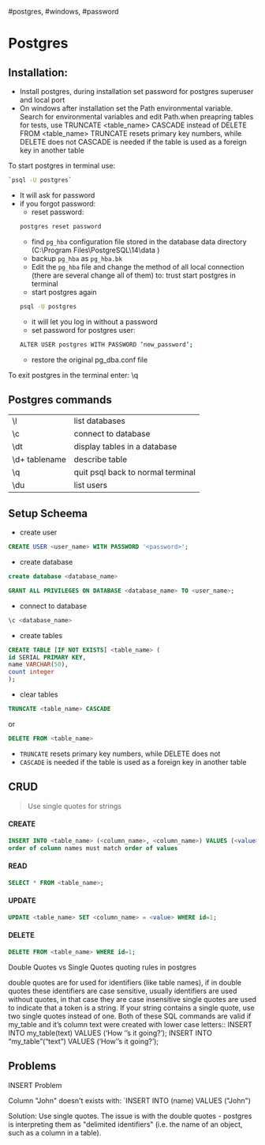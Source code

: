 #postgres, #windows, #password

# Postgres

## Installation:
- Install postgres, during installation set password for postgres superuser and local port
- On windows after installation set the Path environmental variable. Search for environmental variables and edit Path.when preapring tables for tests,
use
TRUNCATE <table_name> CASCADE
instead of
DELETE FROM <table_name>
TRUNCATE resets primary key numbers, while DELETE does not
CASCADE is needed if the table is used as a foreign key in another table



To start postgres in terminal use: 
```bash
`psql -U postgres`
```
- It will ask for password
- if you forgot password: 
    - reset password:
    ```bash
    postgres reset password
    ```
    - find `pg_hba` configuration file stored in the database data directory (C:\Program Files\PostgreSQL\14\data )
    - backup `pg_hba` as `pg_hba.bk`
    - Edit the `pg_hba` file and change the method of all local connection (there are several change all of them)  to: trust
    start postgres in terminal
    - start postgres again
    ```bash
    psql -U postgres
    ```
    - it will let you log in without a password
    - set password for postgres user:
    ```bash
    ALTER USER postgres WITH PASSWORD ‘new_password’;
    ```
    - restore the original pg_dba.conf file

To exit postgres in the terminal enter: \q


## Postgres commands
<table>
<tr><td>\l</td><td>list databases</td></tr>
<tr><td>\c</td><td>connect to database</td></tr>
<tr><td>\dt</td><td>display tables in a database</td></tr>
<tr><td>\d+ tablename</td><td> describe table</td></tr>
<tr><td>\q</td><td>quit psql back to normal terminal</td></tr>
<tr><td>\du</td><td>list users</td></tr>
</table>


## Setup Scheema
- create user
```sql
CREATE USER <user_name> WITH PASSWORD '<password>';
```
- create database
```sql
create database <database_name>
```
```sql
GRANT ALL PRIVILEGES ON DATABASE <database_name> TO <user_name>;
```

- connect to database
```bash
\c <database_name>
```
- create tables
```sql
CREATE TABLE [IF NOT EXISTS] <table_name> (
id SERIAL PRIMARY KEY,
name VARCHAR(50),
count integer
);
```

- clear tables
```sql
TRUNCATE <table_name> CASCADE
```
or
```sql
DELETE FROM <table_name>
```
- `TRUNCATE` resets primary key numbers, while DELETE does not
- `CASCADE` is needed if the table is used as a foreign key in another table


## CRUD
> Use single quotes for strings

#### CREATE
```sql
INSERT INTO <table_name> (<column_name>, <column_name>) VALUES (<value>, <value>);
order of column names must match order of values
```
#### READ
```sql
SELECT * FROM <table_name>;
```

#### UPDATE
```sql
UPDATE <table_name> SET <column_name> = <value> WHERE id=1;
```
#### DELETE
```sql
DELETE FROM <table_name> WHERE id=1;
```

Double Quotes vs Single Quotes
quoting rules in postgres

double quotes are for used for identifiers (like table names), if in double quotes these identifiers are case sensitive, usually identifiers are used without quotes, in that case they are case insensitive
single quotes are used to indicate that a token is a string. If your string contains a single quote, use two single quotes instead of one. Both of these SQL commands are valid if my_table and it’s column text were created with lower case letters::
INSERT INTO my_table(text) VALUES (‘How ‘’s it going?’);
INSERT INTO “my_table”(“text”) VALUES (‘How’’s it going?’);


## Problems

INSERT Problem

Column "John" doesn't exists with:
`INSERT INTO <table> (name) VALUES ("John")

Solution:
Use single quotes. The issue is with the double quotes - postgres is interpreting them as "delimited identifiers" (i.e. the name of an object, such as a column in a table).




